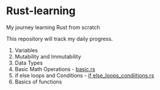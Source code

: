 # Rust-learning
My journey learning Rust from scratch

This repository will track my daily progress.

1. Variables
2. Mutability and Immutability
3. Data Types
4. Basic Math Operations - [basic.rs](basic.rs)
5. if else loops and Conditions - [if else_loops_condiitions.rs](https://github.com/Harp0859/rust-learning/blob/main/if%20else_loops_condiitions.rs)
6. Basics of functions
